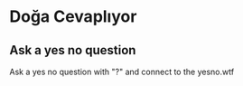# Doğa Cevaplıyor

## Ask a yes no question

Ask a yes no question with "?" and connect to the yesno.wtf
